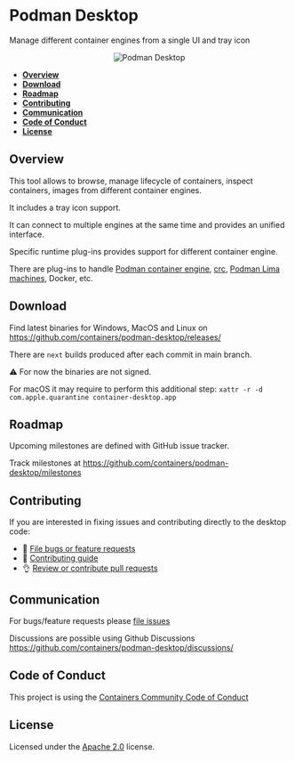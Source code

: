 # Podman Desktop
Manage different container engines from a single UI and tray icon

<p align="center">
  <img alt="Podman Desktop" src="https://raw.githubusercontent.com/containers/podman-desktop/media/screenshot.png">
</p>


- [**Overview**](#overview)
- [**Download**](#download)
- [**Roadmap**](#roadmap)
- [**Contributing**](#contributing)
- [**Communication**](#communication)
- [**Code of Conduct**](#code-of-conduct)
- [**License**](#license)

## Overview
This tool allows to browse, manage lifecycle of containers, inspect containers, images from different container engines.

It includes a tray icon support.
 
It can connect to multiple engines at the same time and provides an unified interface.

Specific runtime plug-ins provides support for different container engine.

There are plug-ins to handle [Podman container engine](https://github.com/containers/podman), [crc](https://github.com/code-ready/crc), [Podman Lima machines](https://github.com/lima-vm/lima), Docker, etc.

## Download

Find latest binaries for Windows, MacOS and Linux on https://github.com/containers/podman-desktop/releases/

There are `next` builds produced after each commit in main branch.

⚠️ For now the binaries are not signed.

For macOS it may require to perform this additional step: `xattr -r -d com.apple.quarantine container-desktop.app`

## Roadmap
Upcoming milestones are defined with GitHub issue tracker.

Track milestones at https://github.com/containers/podman-desktop/milestones

## Contributing
If you are interested in fixing issues and contributing directly to the desktop code:
- :bug: [File bugs or feature requests](https://github.com/containers/podman-desktop/issues/new/choose)
- :checkered_flag: [Contributing guide](./CONTRIBUTING.md)
- :ok_hand: [Review or contribute pull requests](https://github.com/containers/podman-desktop/pulls)

## Communication

For bugs/feature requests please [file issues](https://github.com/containers/podman-desktop/issues/new/choose)

Discussions are possible using Github Discussions https://github.com/containers/podman-desktop/discussions/

## Code of Conduct

This project is using the [Containers Community Code of Conduct](https://github.com/containers/common/blob/main/CODE-OF-CONDUCT.md)

## License

Licensed under the [Apache 2.0](LICENSE) license.
